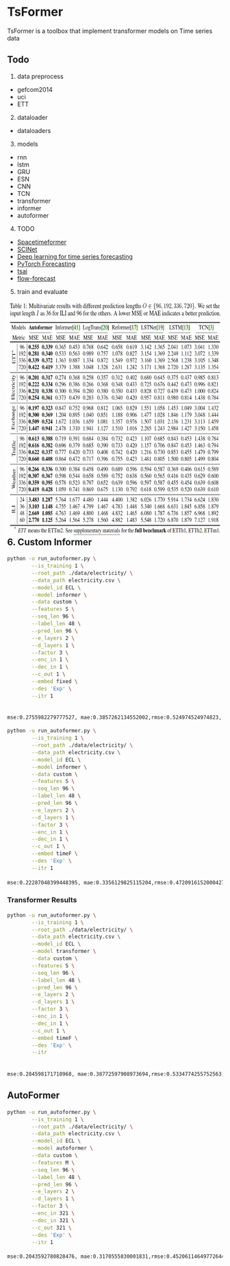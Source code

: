 <!--
 * @Author: jianzhnie
 * @Date: 2022-01-20 17:31:27
 * @LastEditTime: 2022-01-26 10:54:25
 * @LastEditors: jianzhnie
 * @Description:
 *
-->
# TsFormer
TsFormer is a toolbox that implement transformer models on Time series data


## Todo

1. data preprocess
- gefcom2014
- uci
- ETT

2. dataloader

- dataloaders

3. models

- rnn
- lstm
- GRU
- ESN
- CNN
- TCN
- transformer
- informer
- autoformer

4. TODO
- [Spacetimeformer](https://github.com/QData/spacetimeformer)
- [SCINet](https://github.com/cure-lab/SCINet)
- [Deep learning for time series forecasting](https://github.com/AIStream-Peelout/flow-forecast)
- [PyTorch Forecasting](https://github.com/jdb78/pytorch-forecasting)
- [tsai](https://github.com/timeseriesAI/tsai)
- [flow-forecast](https://github.com/AIStream-Peelout/flow-forecast)

5. train and evaluate

<p align="center">
<img src="./docs/results.png" height = "550" alt="" align=left />
</p>

## 6. Custom  Informer

```sh
python -u run_autoformer.py \
        --is_training 1 \
        --root_path ./data/electricity/ \
        --data_path electricity.csv \
        --model_id ECL \
        --model informer \
        --data custom \
        --features S \
        --seq_len 96 \
        --label_len 48 \
        --pred_len 96 \
        --e_layers 2 \
        --d_layers 1 \
        --factor 3 \
        --enc_in 1 \
        --dec_in 1 \
        --c_out 1 \
        --embed fixed \
        --des 'Exp' \
        --itr 1


mse:0.2755982279777527, mae:0.3857262134552002,rmse:0.524974524974823, mape:1.9572646617889404, mspe:238.20448303222656
```


```sh
python -u run_autoformer.py \
        --is_training 1 \
        --root_path ./data/electricity/ \
        --data_path electricity.csv \
        --model_id ECL \
        --model informer \
        --data custom \
        --features S \
        --seq_len 96 \
        --label_len 48 \
        --pred_len 96 \
        --e_layers 2 \
        --d_layers 1 \
        --factor 3 \
        --enc_in 1 \
        --dec_in 1 \
        --c_out 1 \
        --embed timeF \
        --des 'Exp' \
        --itr 1

mse:0.22287048399448395, mae:0.3356129825115204,rmse:0.4720916152000427, mape:1.6913783550262451, mspe:260.3700866699219
```

### Transformer Results

```sh
python -u run_autoformer.py \
        --is_training 1 \
        --root_path ./data/electricity/ \
        --data_path electricity.csv \
        --model_id ECL \
        --model transformer \
        --data custom \
        --features S \
        --seq_len 96 \
        --label_len 48 \
        --pred_len 96 \
        --e_layers 2 \
        --d_layers 1 \
        --factor 3 \
        --enc_in 1 \
        --dec_in 1 \
        --c_out 1 \
        --embed timeF \
        --des 'Exp' \
        --itr


mse:0.284598171710968, mae:0.38772597908973694,rmse:0.5334774255752563, mape:2.1156060695648193, mspe:381.4866943359375
```


## AutoFormer

```sh
python -u run_autoformer.py \
        --is_training 1 \
        --root_path ./data/electricity/ \
        --data_path electricity.csv \
        --model_id ECL \
        --model autoformer \
        --data custom \
        --features M \
        --seq_len 96 \
        --label_len 48 \
        --pred_len 96 \
        --e_layers 2 \
        --d_layers 1 \
        --factor 3 \
        --enc_in 321 \
        --dec_in 321 \
        --c_out 321 \
        --des 'Exp' \
        --itr 1

mse:0.2043592780828476, mae:0.3170555830001831,rmse:0.45206114649772644, mape:3.2521157264709473, mspe:414847.125
```
